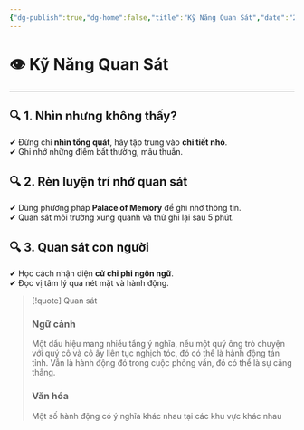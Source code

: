 ```yaml
---
{"dg-publish":true,"dg-home":false,"title":"Kỹ Năng Quan Sát","date":"2025-01-28","tags":["book","books/tu-duy-nhu-sherlock-holmes","#quan-sat"],"permalink":"/publish/books/tu-duy-nhu-sherlock-holmes/ky-nang-quan-sat/","dgPassFrontmatter":true,"noteIcon":"","updated":"2025-01-30T09:26:29.456+07:00"}
---
```


# 👁 Kỹ Năng Quan Sát
---

## 🔍 1. Nhìn nhưng không thấy?  
✔ Đừng chỉ **nhìn tổng quát**, hãy tập trung vào **chi tiết nhỏ**.  
✔ Ghi nhớ những điểm bất thường, mâu thuẫn.  

## 🔍 2. Rèn luyện trí nhớ quan sát  
✔ Dùng phương pháp **Palace of Memory** để ghi nhớ thông tin.  
✔ Quan sát môi trường xung quanh và thử ghi lại sau 5 phút.  

## 🔍 3. Quan sát con người  
✔ Học cách nhận diện **cử chỉ phi ngôn ngữ**.  
✔ Đọc vị tâm lý qua nét mặt và hành động.  

> [!quote]  Quan sát 
> ### Ngữ cảnh
> 	Một dấu hiệu mang nhiều tầng ý nghĩa, nếu một quý ông trò chuyện với quý cô và cô ấy liên tục nghịch tóc, đó có thể là hành động tán tỉnh. Vẫn là hành động đó trong cuộc phỏng vấn, đó có thể là sự căng thẳng.
> ### Văn hóa
> 	Một số hành động có ý nghĩa khác nhau tại các khu vực khác nhau
> 

